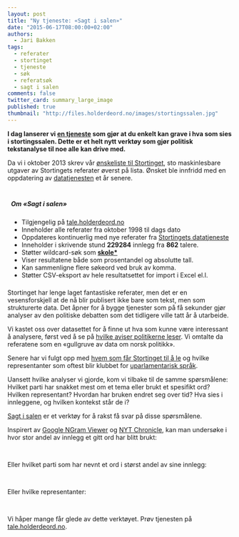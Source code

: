 ```yaml
---
layout: post
title: "Ny tjeneste: «Sagt i salen»"
date: "2015-06-17T08:00:00+02:00"
authors:
  - Jari Bakken
tags:
  - referater
  - stortinget
  - tjeneste
  - søk
  - referatsøk
  - sagt i salen
comments: false
twitter_card: summary_large_image
published: true
thumbnail: "http://files.holderdeord.no/images/stortingssalen.jpg"
---
```


**I dag lanserer vi [en tjeneste](http://tale.holderdeord.no/) som gjør at du enkelt kan grave i hva som sies i stortingssalen. Dette er et helt nytt verktøy som gjør politisk tekstanalyse til noe alle kan drive med.**

Da vi i oktober 2013 skrev vår [ønskeliste til Stortinget](http://blog.holderdeord.no/2013/10/24/nskeliste-til-stortinget/), sto maskinlesbare utgaver av Stortingets referater øverst på lista. Ønsket ble innfridd med en oppdatering av [datatjenesten](http://data.stortinget.no/) et år senere.

<div class="fact-box right-box" style='margin-right: -3rem; padding: .5rem;'>
    <h5>Om «Sagt i salen»</h5>
    <ul style="margin: 0;">
        <li>Tilgjengelig på <a href="http://tale.holderdeord.no/" target="_blank">tale.holderdeord.no</a></li>
        <li>Inneholder alle referater fra oktober 1998 til dags dato</li>
        <li>Oppdateres kontinuerlig med nye referater fra <a href="http://data.stortinget.no/" target="_blank">Stortingets datatjeneste</a></li>
        <li>Inneholder i skrivende stund <strong>229284</strong> innlegg fra <strong>862</strong> talere.</li>
        <li>Støtter wildcard-søk som <a href="http://tale.holderdeord.no/search/pct/skole*/0"><strong>skole*</strong></a></li>
        <li>Viser resultatene både som prosentandel og absolutte tall.</li>
        <li>Kan sammenligne flere søkeord ved bruk av komma.</li>
        <li>Støtter CSV-eksport av hele resultatsettet for import i Excel el.l.</li>
    </ul>
</div>


Stortinget har lenge laget fantastiske referater, men det er en vesensforskjell at de nå blir publisert ikke bare som tekst, men som strukturerte data. Det åpner for å bygge tjenester som på få sekunder gjør analyser av den politiske debatten som det tidligere ville tatt år å utarbeide.

Vi kastet oss over datasettet for å finne ut hva som kunne være interessant å analysere, først ved å se på [hvilke aviser politikerne leser](http://blog.holderdeord.no/2014/12/10/hvilke-aviser-leser-politikerne/). Vi omtalte da referatene som en «gullgruve av data om norsk politikk».

Senere har vi fulgt opp med [hvem som får Stortinget til å le](http://blog.holderdeord.no/2015/03/16/dette-er-stortingets-morsomste/) og hvilke representanter som oftest blir klubbet for [uparlamentarisk språk](http://blog.holderdeord.no/2015/03/25/dette-b-r-du-ikke-si-p-stortinget/).

Uansett hvilke analyser vi gjorde, kom vi tilbake til de samme spørsmålene: Hvilket parti har snakket mest om et tema eller brukt et spesifikt ord? Hvilken representant? Hvordan har bruken endret seg over tid? Hva sies i innleggene, og hvilken kontekst står de i?

[Sagt i salen](http://tale.holdedeord.no) er et verktøy for å rakst få svar på disse spørsmålene.

Inspirert av [Google NGram Viewer](https://books.google.com/ngrams) og [NYT Chronicle](http://chronicle.nytlabs.com/), kan man undersøke i hvor stor andel av innlegg et gitt ord har blitt brukt:

<div class="sagt-i-salen-breakout">
    <a href="http://tale.holderdeord.no/search/pct/finanskrise/0">
        <img class="img-responsive" src="http://files.holderdeord.no/images/sagt-i-salen/timeline-finanskrise.png" />
    </a>
</div>

Eller hvilket parti som har nevnt et ord i størst andel av sine innlegg:

<div class="sagt-i-salen-breakout">
    <a href="http://tale.holderdeord.no/search/pct/skole/0">
        <img class="img-responsive" src="http://files.holderdeord.no/images/sagt-i-salen/top-party-skole.png" />
    </a>
</div>

Eller hvilke representanter:

<div class="sagt-i-salen-breakout">
    <a href="http://tale.holderdeord.no/search/pct/bergen/0">
        <img class="img-responsive" src="http://files.holderdeord.no/images/sagt-i-salen/top-person-bergen.png" />
    </a>
</div>

Vi håper mange får glede av dette verktøyet. Prøv tjenesten på [tale.holderdeord.no](http://tale.holderdeord.no).

<style>
    .sagt-i-salen-breakout {
        margin-left: -50%;
        margin-right: -50%;
    }

    @media screen and (max-width: 768px) {
        .sagt-i-salen-breakout {
            margin-left: 0;
            margin-right: 0;
        }
    }
</style>
